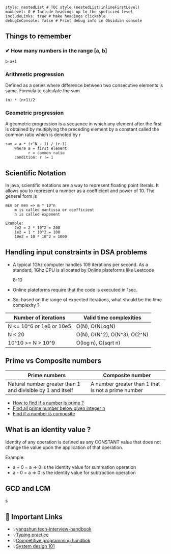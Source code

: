 
```table-of-contents
style: nestedList # TOC style (nestedList|inlineFirstLevel)
maxLevel: 0 # Include headings up to the speficied level
includeLinks: true # Make headings clickable
debugInConsole: false # Print debug info in Obsidian console
```
## Things to remember

### ✔ How many numbers in the range [a, b]

`b-a+1`

### Arithmetic progression

Defined as a series where difference between two consecutive elements is same. Formula to calculate the sum

`(n) * (n+1)/2`

### Geometric progression

A geometric progression is a sequence in which any element after the first is obtained by multiplying the preceding element by a constant called the common ratio which is denoted by r

```
sum = a * (r^N - 1) / (r-1)
    where a = first element
          r = common ratio
    condition: r != 1
```

## Scientific Notation

In java, scientific notations are a way to represent floating point literals. It allows you to represent a number as a coefficient and power of 10. The general form is

```
mEn or men => m * 10^n
    m is called mantissa or coefficient
    n is called exponent

Example:
    2e2 = 2 * 10^2 = 200
    1e2 = 1 * 10^2 = 100
    10e2 = 10 * 10^2 = 1000
```

## Handling input constraints in DSA problems

- A typical 1Ghz computer handles 109 iterations per second. As a standard, 1Ghz CPU is allocated by Online plateforms like Leetcode
    
    8-10
    
- Online plateforms require that the code is executed in 1sec.
- So, based on the range of expected iterations, what should be the time complexity ?

| Number of iterations | Valid time complexities |
| --- | --- |
| N <= 10^6 or 1e6 or 10e5 | O(N), O(NLogN) |
| N < 20 | O(N), O(N^2), O(N^3), O(2^N) |
| 10^10 >= N > 10^9 | O(log n), O(sqrt n) |

## Prime vs Composite numbers

| Prime numbers | Composite number |
| --- | --- |
| Natural number greater than 1 and divisible by 1 and itself | A number greater than 1 that is not a prime number |
- [How to find if a number is prime ?](./../src/math/IsNumberPrime.java)
- [Find all prime number below given integer n](../src/math/SieveOfEratosthenes.java)
- [Find if a number is composite](../src/math/IsCompositeNumber.java)

## What is an identity value ?

Identity of any operation is defined as any CONSTANT value that does not change the value upon the application of that operation.

Example:

- a + 0 = a ⇒ 0 is the identity value for summation operation
- a - 0 = a ⇒ 0 is the identity value for subtraction operation

## GCD and LCM

s
## 🌟 Important Links

- 💡[yangshun tech-interview-handbook](https://github.com/yangshun/tech-interview-handbook)
- 💡[Typing practice](https://www.keybr.com/)
- 💡[Competitive programming handbok](https://cses.fi/book/book.pdf)
- 💡[System design 101](https://github.com/ByteByteGoHq/system-design-101)